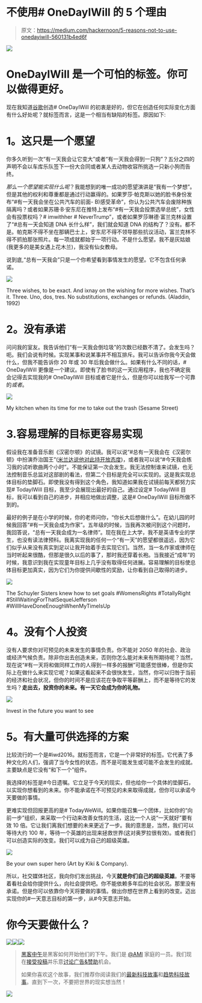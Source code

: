 # 不使用# OneDayIWill 的 5 个理由

> 原文：<https://medium.com/hackernoon/5-reasons-not-to-use-onedayiwill-560131b4ed6f>

![](img/e9991aeb04e236568bebb15154a20f02.png)

# OneDayIWill 是一个可怕的标签。你可以做得更好。

现在我知道[谷歌](https://hackernoon.com/tagged/google)创造# OneDayIWill 的初衷是好的，但它在创造任何实际变化方面有什么好处呢？就标签而言，这是一个相当有缺陷的标签。原因如下:

# **1。这只是一个愿望**

你多久听到一次“有一天我会让它变大”或者“有一天我会得到一只狗”？五分之四的声明不会以车库乐队签下一份大合同或者某人去动物收容所挑选一只新小狗而告终。

*那么一个愿望能实现什么呢*？我能想到的唯一成功的愿望演讲是“我有一个梦想”。但是其他的权利和尊重都是通过行动赢得的。如果罗莎·帕克斯以她的脸书身份发布“#有一天我会坐在公共汽车的前面- B)感受革命”，你认为公共汽车会废除种族隔离吗？或者如果苏珊·B·安东尼在推特上发布“#有一天我会投票选举总统”，女性会有投票权吗？# imwithher # NeverTrump”，或者如果罗莎琳德·富兰克林设置了“#总有一天会知道 DNA 长什么样”，我们就会知道 DNA 的结构了？没有。都不是。帕克斯不得不坐在那辆巴士上，安东尼不得不领导那些抗议活动，富兰克林不得不抓拍那张照片。每一项成就都始于一项行动。不是什么愿望。我不是灰姑娘(我更多的是美女遇上花木兰)，我没有仙女教母。

说到底,“总有一天我会”只是一个你希望看到事情发生的愿望。它不包含任何承诺。

![](img/5199c650eefa002fa6139aaeea1be2f8.png)

Three wishes, to be exact. And ixnay on the wishing for more wishes. That’s it. Three. Uno, dos, tres. No substitutions, exchanges or refunds. (Aladdin, 1992)

# **2。没有承诺**

问问我的室友。我告诉他们“有一天我会倒垃圾”的次数已经数不清了。会发生吗？呃。我们会说有时候。实现某事和说某事并不相互排斥。我可以告诉你我今天会做什么，但我不能告诉你 20 年或 30 年后我会做什么。如果有什么不同的话，# OneDayIWill 更像是一个建议。即使有了脸书的这一天应用程序，我也不确定我会记得去实现我的# OneDayIWill 目标或者它是什么，但是你可以给我写一个可靠的*或者*。

![](img/30ca041f5987e36dc946fa3226b87ad5.png)

My kitchen when its time for me to take out the trash (Sesame Street)

# 3.容易理解的目标更容易实现

假设我在准备音乐剧《汉密尔顿》的试镜。我可以说“#总有一天我会在《汉密尔顿》中扮演乔治国王”([米兰达说他对此持开放态度](http://www.broadwayworld.com/article/HAMILTONs-Lin-Manuel-Miranda-is-Totally-Open-to-Women-Playing-The-Founding-Fathers-20151113))，或者我可以说“#今天我会练习我的试听歌曲两个小时”。不能保证第一次会发生。我无法控制谁来试镜，也无法控制音乐总监对这部剧的看法，但第二个目标是完全可以实现的。这是我实现总体目标的垫脚石。即使我没有得到这个角色，我知道如果我在试镜前每天都努力实现# TodayIWill 目标，我至少会展现出最好的自己。通过设定# TodayIWill 目标，我可以看到自己的进步，并相应地做出调整，这是# OneDayIWill 目标所做不到的。

最好的例子是在小学的时候，你的老师问你，“你长大后想做什么”。在幼儿园的时候我回答“#有一天我会成为作家”。五年级的时候，当我再次被问到这个问题时，我回答说，“总有一天我会成为一名律师”。现在我在上大学，我不是英语专业的学生，也没有读法律预科。我离实现我的任何一个“有一天”的愿望都很遥远，因为它们似乎从来没有真实到足以让我开始着手去实现它们。当然，当一名作家或律师在当时听起来很酷，但那是很久以后的事了，那时我还穿着长袍。当我接近“成年”的时候，我意识到我在实现童年目标上几乎没有取得任何进展。容易理解的目标使总体目标更加真实，因为它们为你提供间歇性的奖励，让你看到自己取得的进步。

![](img/5ac9eed0a1435029e35ff5fa4bba7156.png)

The Schuyler Sisters knew how to set goals #WomensRights #TotallyRight #StillWaitingForThatSequelJefferson #WillIHaveDoneEnoughWhenMyTimeIsUp

# **4。没有个人投资**

没有人要求你对可预见的未来发生的事情负责。你不能对 2050 年的社会、政治或经济气候负责。除非你出去创造未来，否则你怎么能对未来有所期待呢？当然，现在说“#有一天将和做同样工作的人得到一样多的报酬”可能感觉很棒，但是你实际上在做什么来实现它呢？如果这看起来不会很快发生，当然，你可以归咎于当前的经济和社会状况，但你的时间不是应该花在争取平等薪酬上，而不是等待它的发生吗？**走出去，投资你的未来。有一天它会成为你的礼物。**

![](img/e6037752864d2f1ce2bfa6d40dd5b03c.png)

Invest in the future you want to see

# **5。有大量可供选择的方案**

比较流行的一个是#iwd2016。就标签而言，它是一个非常好的标签。它代表了多种文化的人们，强调了当今女性的状态，而不是可能发生或可能不会发生的成就。主要缺点是它没有“和下一个”组件。

我选择的标签是#今日遗嘱。它立足于今天的现实，但也给你一个具体的垫脚石，以实现你想看到的未来。你不能承诺在不可预见的未来取得成就，但你可以承诺今天要做的事情。

更难实现但回报更高的是# TodayWeWill。如果你能召集一个团体，比如你的“向前一步”组织，来采取一个行动来改善女性的生活，这比一个人说“一天就好”要有效 10 倍。它让我们离我们想要的未来更近了一步。我的意思是，当然，我们可以等待大约 100 年，等待一个英雄的出现来拯救世界(这对奥罗拉很有效)。或者我们可以创造实际的改变。我们可以成为自己的超级英雄。

![](img/7ea109503a7e2b6ecad300ac9689e4d1.png)

Be your own super hero (Art by Kiki & Company).

所以，社交媒体社区，我向你们发出挑战，今天**就是你们自己的超级英雄**。不要等着看社会给你提供什么，向社会提供吧。你不能依赖多年后的社会状况。那里没有承诺。但是你可以依靠你今天将要做的事情。做出你想在世界上看到的改变。迈出实现你的#一天意志目标的第一步，从#今天意志开始。

# **你今天要做什么？**

[![](img/50ef4044ecd4e250b5d50f368b775d38.png)](http://bit.ly/HackernoonFB)[![](img/979d9a46439d5aebbdcdca574e21dc81.png)](https://goo.gl/k7XYbx)[![](img/2930ba6bd2c12218fdbbf7e02c8746ff.png)](https://goo.gl/4ofytp)

> [黑客中午](http://bit.ly/Hackernoon)是黑客如何开始他们的下午。我们是 [@AMI](http://bit.ly/atAMIatAMI) 家庭的一员。我们现在[接受投稿](http://bit.ly/hackernoonsubmission)并乐意[讨论广告&赞助](mailto:partners@amipublications.com)机会。
> 
> 如果你喜欢这个故事，我们推荐你阅读我们的[最新科技故事](http://bit.ly/hackernoonlatestt)和[趋势科技故事](https://hackernoon.com/trending)。直到下一次，不要把世界的现实想当然！

[![](img/be0ca55ba73a573dce11effb2ee80d56.png)](https://goo.gl/Ahtev1)